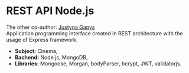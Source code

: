 # REST API Node.js
The other co-author: [Justyna Gapys](https://github.com/justynagapys)<br/>
Application programming interface created in REST architecture with the usage of Express framework.<br />
- **Subject:** Cinema, <br />
- **Bachend:** Node.js, MongoDB, <br />
- **Libraries:** Mongoose, Morgan, bodyParser, bcrypt, JWT, validatorjs.

